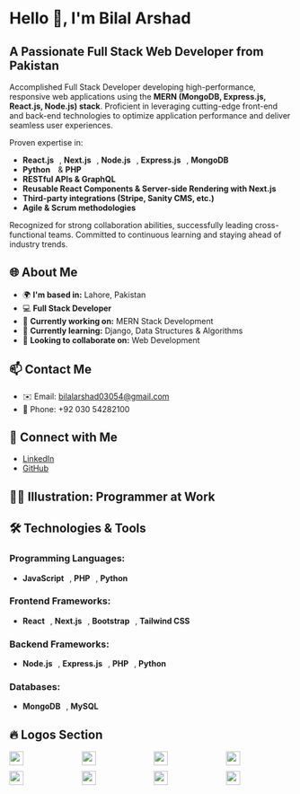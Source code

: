 # Hello 👋, I'm Bilal Arshad

## A Passionate Full Stack Web Developer from Pakistan

Accomplished Full Stack Developer developing high-performance, responsive web applications using the **MERN (MongoDB, Express.js, React.js, Node.js) stack**. Proficient in leveraging cutting-edge front-end and back-end technologies to optimize application performance and deliver seamless user experiences.

Proven expertise in:
- **React.js** <img src="https://upload.wikimedia.org/wikipedia/commons/a/a7/React-icon.svg" width="6vw" height="6vh">, **Next.js** <img src="https://upload.wikimedia.org/wikipedia/commons/8/8e/Nextjs-logo.svg" width="6vw" height="6vh">, **Node.js** <img src="https://upload.wikimedia.org/wikipedia/commons/d/d9/Node.js_logo.svg" width="6vw" height="6vh">, **Express.js** <img src="https://upload.wikimedia.org/wikipedia/commons/6/64/Expressjs.png" width="6vw" height="6vh">, **MongoDB** <img src="https://upload.wikimedia.org/wikipedia/en/4/45/MongoDB-Logo.svg" width="6vw" height="6vh">
- **Python** <img src="https://upload.wikimedia.org/wikipedia/commons/c/c3/Python-logo-notext.svg" width="6vw" height="6vh"> & **PHP** <img src="https://upload.wikimedia.org/wikipedia/commons/2/27/PHP-logo.svg" width="6vw" height="6vh">
- **RESTful APIs & GraphQL**
- **Reusable React Components & Server-side Rendering with Next.js**
- **Third-party integrations (Stripe, Sanity CMS, etc.)**
- **Agile & Scrum methodologies**

Recognized for strong collaboration abilities, successfully leading cross-functional teams. Committed to continuous learning and staying ahead of industry trends.

## 🌐 About Me

- 🌍 **I'm based in:** Lahore, Pakistan
- 💻 **Full Stack Developer**
- 🔭 **Currently working on:** MERN Stack Development
- 🌱 **Currently learning:** Django, Data Structures & Algorithms
- 👯 **Looking to collaborate on:** Web Development

## 📫 Contact Me
- ✉️ Email: [bilalarshad03054@gmail.com](mailto:bilalarshad03054@gmail.com)
- 📱 Phone: +92 030 54282100

## 📲 Connect with Me
- [LinkedIn](www.linkedin.com/in/bilal-arshad-1b0972292)
- [GitHub](https://github.com/bilalarshad-1/bilalarshad-1)

## 👨‍💻 Illustration: Programmer at Work

## 🛠 Technologies & Tools

### Programming Languages:
- **JavaScript** <img src="https://upload.wikimedia.org/wikipedia/commons/6/6a/JavaScript-logo.png" width="6vw" height="6vh">, **PHP** <img src="https://upload.wikimedia.org/wikipedia/commons/2/27/PHP-logo.svg" width="6vw" height="6vh">, **Python** <img src="https://upload.wikimedia.org/wikipedia/commons/c/c3/Python-logo-notext.svg" width="6vw" height="6vh">

### Frontend Frameworks:
- **React** <img src="https://upload.wikimedia.org/wikipedia/commons/a/a7/React-icon.svg" width="6vw" height="6vh">, **Next.js** <img src="https://upload.wikimedia.org/wikipedia/commons/8/8e/Nextjs-logo.svg" width="6vw" height="6vh">, **Bootstrap** <img src="https://upload.wikimedia.org/wikipedia/commons/b/b2/Bootstrap_logo.svg" width="6vw" height="6vh">, **Tailwind CSS** <img src="https://upload.wikimedia.org/wikipedia/commons/d/d5/Tailwind_CSS_Logo.svg" width="6vw" height="6vh">

### Backend Frameworks:
- **Node.js** <img src="https://upload.wikimedia.org/wikipedia/commons/d/d9/Node.js_logo.svg" width="6vw" height="6vh">, **Express.js** <img src="https://upload.wikimedia.org/wikipedia/commons/6/64/Expressjs.png" width="6vw" height="6vh">, **PHP** <img src="https://upload.wikimedia.org/wikipedia/commons/2/27/PHP-logo.svg" width="6vw" height="6vh">, **Python** <img src="https://upload.wikimedia.org/wikipedia/commons/c/c3/Python-logo-notext.svg" width="6vw" height="6vh">

### Databases:
- **MongoDB** <img src="https://upload.wikimedia.org/wikipedia/en/4/45/MongoDB-Logo.svg" width="6vw" height="6vh">, **MySQL** <img src="https://upload.wikimedia.org/wikipedia/en/thumb/d/dd/MySQL_logo.svg/1200px-MySQL_logo.svg.png" width="6vw" height="6vh">

## 🔥 Logos Section
<div style="display: grid; grid-template-columns: repeat(4, 1fr); gap: 10px;">
    <img src="https://upload.wikimedia.org/wikipedia/commons/3/38/HTML5_Badge.svg" width="25vw" height="25vh">
    <img src="https://upload.wikimedia.org/wikipedia/commons/6/62/CSS3_logo.svg" width="25vw" height="25vh">
    <img src="https://upload.wikimedia.org/wikipedia/commons/6/6a/JavaScript-logo.png" width="25vw" height="25vh">
    <img src="https://upload.wikimedia.org/wikipedia/commons/a/a7/React-icon.svg" width="25vw" height="25vh">
    <img src="https://upload.wikimedia.org/wikipedia/commons/8/8e/Nextjs-logo.svg" width="25vw" height="25vh">
    <img src="https://upload.wikimedia.org/wikipedia/commons/d/d9/Node.js_logo.svg" width="25vw" height="25vh">
    <img src="https://upload.wikimedia.org/wikipedia/commons/6/64/Expressjs.png" width="25vw" height="25vh">
    <img src="https://upload.wikimedia.org/wikipedia/en/4/45/MongoDB-Logo.svg" width="25vw" height="25vh">
</div>
